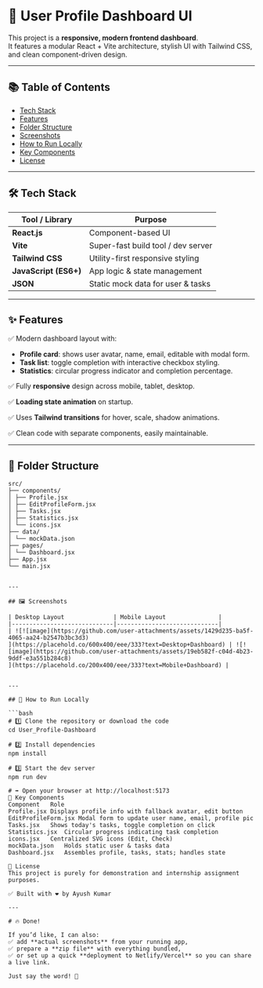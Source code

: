 # 🚀 User Profile Dashboard UI

This project is a **responsive, modern frontend dashboard**.  
It features a modular React + Vite architecture, stylish UI with Tailwind CSS, and clean component-driven design.

---

## 📚 Table of Contents

- [Tech Stack](#-tech-stack)
- [Features](#-features)
- [Folder Structure](#-folder-structure)
- [Screenshots](#-screenshots)
- [How to Run Locally](#-how-to-run-locally)
- [Key Components](#-key-components)
- [License](#-license)

---

## 🛠 Tech Stack

| Tool / Library      | Purpose                                   |
|----------------------|------------------------------------------|
| **React.js**          | Component-based UI                      |
| **Vite**              | Super-fast build tool / dev server      |
| **Tailwind CSS**      | Utility-first responsive styling       |
| **JavaScript (ES6+)** | App logic & state management           |
| **JSON**              | Static mock data for user & tasks      |

---

## ✨ Features

✅ Modern dashboard layout with:

- **Profile card**: shows user avatar, name, email, editable with modal form.  
- **Task list**: toggle completion with interactive checkbox styling.  
- **Statistics**: circular progress indicator and completion percentage.

✅ Fully **responsive** design across mobile, tablet, desktop.

✅ **Loading state animation** on startup.

✅ Uses **Tailwind transitions** for hover, scale, shadow animations.

✅ Clean code with separate components, easily maintainable.

---

## 📁 Folder Structure
```text
src/
├── components/ 
│ ├── Profile.jsx
│ ├── EditProfileForm.jsx
│ ├── Tasks.jsx
│ ├── Statistics.jsx
│ └── icons.jsx
├── data/
│ └── mockData.json
├── pages/
│ └── Dashboard.jsx
├── App.jsx
└── main.jsx


---

## 🖼 Screenshots

| Desktop Layout              | Mobile Layout               |
|-----------------------------|-----------------------------|
| ![![image](https://github.com/user-attachments/assets/1429d235-ba5f-4065-aa24-b2547b3bc3d3)
](https://placehold.co/600x400/eee/333?text=Desktop+Dashboard) | ![![image](https://github.com/user-attachments/assets/19eb582f-c04d-4b23-9ddf-e3a551b284c8)
](https://placehold.co/200x400/eee/333?text=Mobile+Dashboard) |


---

## 🚀 How to Run Locally

```bash
# 1️⃣ Clone the repository or download the code
cd User_Profile-Dashboard

# 2️⃣ Install dependencies
npm install

# 3️⃣ Start the dev server
npm run dev

# ➡ Open your browser at http://localhost:5173
🧠 Key Components
Component	Role
Profile.jsx	Displays profile info with fallback avatar, edit button
EditProfileForm.jsx	Modal form to update user name, email, profile pic
Tasks.jsx	Shows today's tasks, toggle completion on click
Statistics.jsx	Circular progress indicating task completion
icons.jsx	Centralized SVG icons (Edit, Check)
mockData.json	Holds static user & tasks data
Dashboard.jsx	Assembles profile, tasks, stats; handles state

📜 License
This project is purely for demonstration and internship assignment purposes.

✅ Built with ❤️ by Ayush Kumar

---

# 🔥 Done!

If you’d like, I can also:
✅ add **actual screenshots** from your running app,  
✅ prepare a **zip file** with everything bundled,  
✅ or set up a quick **deployment to Netlify/Vercel** so you can share a live link.

Just say the word! 🚀
